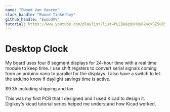 ```yaml
---
name: "Ewoud Van Vooren"
slack_handle: "Ewoud Tinkerboy"
github_handle: "EwoudVV"
tutorial: https://www.youtube.com/playlist?list=PLEBQazB0HUyR24ckSZ5u05TZHV9khgA1O
---
```


# Desktop Clock

<!-- Describe your board in 2-3 sentences. What are you making? What will it do? -->
My board uses four 8 segment displays for 24-hour time with a real time module to keep time. I use shift regsters to convert serial signals coming from an 
arduino nano to parallel for the displays. I also have a switch to let the arduino know if daylight savings time is active.

<!-- How much is it going to cost? -->
$9.35 including shipping and tax

<!-- Tell us a little bit about your design process. What were some challenges? What helped? ***Totally optional*** -->
This was my first PCB that I designed and I used Kicad to design it. Digikey's kicad tutorial series helped me understand how Kicad worked.
